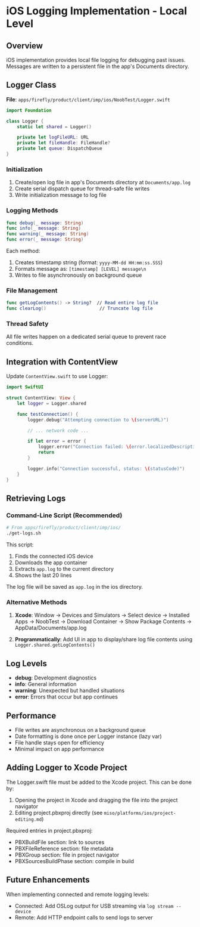 # iOS Logging Implementation - Local Level

## Overview

iOS implementation provides local file logging for debugging past issues. Messages are written to a persistent file in the app's Documents directory.

## Logger Class

**File**: `apps/firefly/product/client/imp/ios/NoobTest/Logger.swift`

```swift
import Foundation

class Logger {
    static let shared = Logger()

    private let logFileURL: URL
    private let fileHandle: FileHandle?
    private let queue: DispatchQueue
}
```

### Initialization

1. Create/open log file in app's Documents directory at `Documents/app.log`
2. Create serial dispatch queue for thread-safe file writes
3. Write initialization message to log file

### Logging Methods

```swift
func debug(_ message: String)
func info(_ message: String)
func warning(_ message: String)
func error(_ message: String)
```

Each method:
1. Creates timestamp string (format: `yyyy-MM-dd HH:mm:ss.SSS`)
2. Formats message as: `[timestamp] [LEVEL] message\n`
3. Writes to file asynchronously on background queue

### File Management

```swift
func getLogContents() -> String?  // Read entire log file
func clearLog()                    // Truncate log file
```

### Thread Safety

All file writes happen on a dedicated serial queue to prevent race conditions.

## Integration with ContentView

Update `ContentView.swift` to use Logger:

```swift
import SwiftUI

struct ContentView: View {
    let logger = Logger.shared

    func testConnection() {
        logger.debug("Attempting connection to \(serverURL)")

        // ... network code ...

        if let error = error {
            logger.error("Connection failed: \(error.localizedDescription)")
            return
        }

        logger.info("Connection successful, status: \(statusCode)")
    }
}
```

## Retrieving Logs

### Command-Line Script (Recommended)

```bash
# From apps/firefly/product/client/imp/ios/
./get-logs.sh
```

This script:
1. Finds the connected iOS device
2. Downloads the app container
3. Extracts `app.log` to the current directory
4. Shows the last 20 lines

The log file will be saved as `app.log` in the ios directory.

### Alternative Methods

1. **Xcode**: Window → Devices and Simulators → Select device → Installed Apps → NoobTest → Download Container → Show Package Contents → AppData/Documents/app.log

2. **Programmatically**: Add UI in app to display/share log file contents using `Logger.shared.getLogContents()`

## Log Levels

- **debug**: Development diagnostics
- **info**: General information
- **warning**: Unexpected but handled situations
- **error**: Errors that occur but app continues

## Performance

- File writes are asynchronous on a background queue
- Date formatting is done once per Logger instance (lazy var)
- File handle stays open for efficiency
- Minimal impact on app performance

## Adding Logger to Xcode Project

The Logger.swift file must be added to the Xcode project. This can be done by:

1. Opening the project in Xcode and dragging the file into the project navigator
2. Editing project.pbxproj directly (see `miso/platforms/ios/project-editing.md`)

Required entries in project.pbxproj:
- PBXBuildFile section: link to sources
- PBXFileReference section: file metadata
- PBXGroup section: file in project navigator
- PBXSourcesBuildPhase section: compile in build

## Future Enhancements

When implementing connected and remote logging levels:
- Connected: Add OSLog output for USB streaming via `log stream --device`
- Remote: Add HTTP endpoint calls to send logs to server
